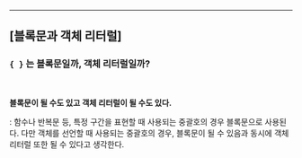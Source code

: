 ***
## **[블록문과 객체 리터럴]**
### **`{ }` 는 블록문일까, 객체 리터럴일까?**

<br>

**블록문이 될 수도 있고 객체 리터럴이 될 수도 있다.** <br>

: 함수나 반복문 등, 특정 구간을 표현할 때 사용되는 중괄호의 경우 블록문으로 사용된다. 다만 객체를 선언할 때 사용되는 중괄호의 경우, 블록문이 될 수 있음과 동시에 객체 리터럴 또한 될 수 있다고 생각한다. 